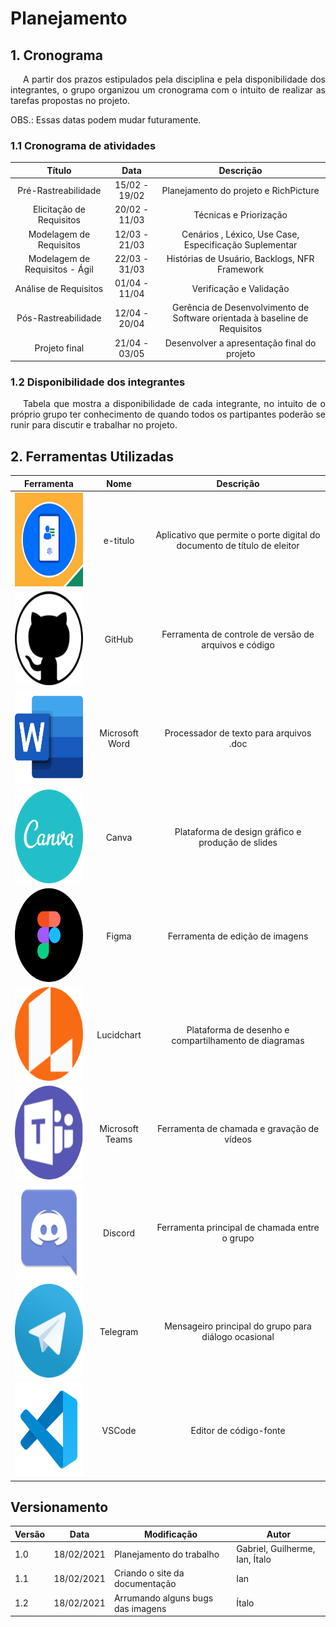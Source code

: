 # Planejamento

## 1. Cronograma

<p style="text-indent: 20px; text-align: justify">
A partir dos prazos estipulados pela disciplina e pela disponibilidade dos integrantes, o grupo organizou um cronograma com o intuito de realizar as tarefas propostas no projeto.
</p>

OBS.: Essas datas podem mudar futuramente.

### 1.1 Cronograma de atividades

|Título|Data|Descrição|
|:------:|:-----------------------------:|:----------------------------------:|
| Pré-Rastreabilidade | 15/02 - 19/02| Planejamento do projeto e RichPicture|
| Elicitação de Requisitos | 20/02 - 11/03  | Técnicas e Priorização|
| Modelagem de Requisitos | 12/03 - 21/03 | Cenários , Léxico, Use Case, Especificação Suplementar|
| Modelagem de Requisitos - Ágil | 22/03 - 31/03 | Histórias de Usuário, Backlogs, NFR Framework |
| Análise de Requisitos | 01/04 - 11/04 | Verificação e Validação |
| Pós-Rastreabilidade | 12/04 - 20/04 | Gerência de Desenvolvimento de Software orientada à baseline de Requisitos |
| Projeto final | 21/04 - 03/05 | Desenvolver a apresentação final do projeto |

### 1.2 Disponibilidade dos integrantes

<p style="text-indent: 20px; text-align: justify">
Tabela que mostra a disponibilidade de cada integrante, no intuito de o próprio grupo ter conhecimento de quando todos os partipantes poderão se runir para discutir e trabalhar no projeto. 
</p>

<!-- <div style="display: flex; flex-flow: row wrap; justify-content: center; margin: 30px auto"> 
  <img width="600px" src="../assets/tabela_horarios/tabela_horarios.jpg">
  <div style="width: 600px; margin-top: 10px; display: flex; justify-content: center; align-items: center">
    <img width="200px" src="../assets/tabela_horarios/tabela_horarios_legenda1.jpg">
    <img width="200px" src="../assets/tabela_horarios/tabela_horarios_legenda2.jpg" style="margin-left: 10px">
  </div>
</div> -->


## 2. Ferramentas Utilizadas

| Ferramenta | Nome | Descrição |
|:--:|:--:|:--:|
|<img width="150px" height="150px" src="../assets/icons/eTitulo.png" alt="eTitulo">|e-titulo|Aplicativo que permite o porte digital do documento de título de eleitor|
|<img width="150px" height="150px" src="../assets/icons/github.png" alt="GitHub_icon">|GitHub|Ferramenta de controle de versão de arquivos e código|
|<img width="150px" height="150px" src="../assets/icons/microsoft.png" alt="MicrosoftWord_icon">|Microsoft Word|Processador de texto para arquivos .doc|
|<img width="150px" height="150px" src="../assets/icons/canva.png" alt="Canva_icon">|Canva|Plataforma de design gráfico e produção de slides|
|<img width="150px" height="150px" style="border-radius:50%" src="../assets/icons/figma.png" alt="Figma_icon">|Figma|Ferramenta de edição de imagens|
|<img width="150px" height="150px" src="../assets/icons/lucidChart.png" alt="Lucidchart_icon">|Lucidchart|Plataforma de desenho e compartilhamento de diagramas|
|<img width="150px" height="150px" src="../assets/icons/teams.png" alt="MicrosoftTeams_icon">|Microsoft Teams|Ferramenta de chamada e gravação de vídeos|
|<img width="150px" height="150px" src="../assets/icons/discord.png" alt="Discord_icon">|Discord|Ferramenta principal de chamada entre o grupo|
|<img width="150px" height="150px" src="../assets/icons/telegram.png" alt="Telegram_icon">|Telegram|Mensageiro principal do grupo para diálogo ocasional|
|<img width="150px" height="150px" src="../assets/icons/visualStudioCode.png" alt="VSCode_icon">|VSCode|Editor de código-fonte|




## Versionamento
| Versão | Data | Modificação | Autor |
|--|--|--|--|
| 1.0 | 18/02/2021 | Planejamento do trabalho | Gabriel, Guilherme, Ian, Ítalo |
| 1.1 | 18/02/2021 | Criando o site da documentação | Ian |
| 1.2 | 18/02/2021 | Arrumando alguns bugs das imagens | Ítalo |